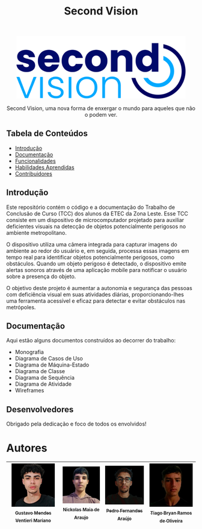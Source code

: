 <h1 align="center"> Second Vision </h1> <br>
<p align="center">
  <a href="https://github.com/gustavoventieri/SecondVision">
    <img alt="Second Vision Logo" title="GitPoint" src="imagens-readme/logo.png" width="450">
  </a>
</p>

<p align="center">
  Second Vision, uma nova forma de enxergar o mundo para aqueles que não o podem ver.
</p>

## Tabela de Conteúdos

- [Introdução](#Introdução)
- [Documentação](#Documentação)
- [Funcionalidades](#feedback)
- [Habilidades Aprendidas](#sponsors-)
- [Contribuidores](#acknowledgments)



## Introdução

Este repositório contém o código e a documentação do Trabalho de Conclusão de Curso (TCC) dos alunos da ETEC da Zona Leste. Esse TCC consiste em um dispositivo de microcomputador projetado para auxiliar deficientes visuais na detecção de objetos potencialmente perigosos no ambiente metropolitano.

O dispositivo utiliza uma câmera integrada para capturar imagens do ambiente ao redor do usuário e, em seguida, processa essas imagens em tempo real para identificar objetos potencialmente perigosos, como obstáculos. Quando um objeto perigoso é detectado, o dispositivo emite alertas sonoros através de uma aplicação mobile para notificar o usuário sobre a presença do objeto.

O objetivo deste projeto é aumentar a autonomia e segurança das pessoas com deficiência visual em suas atividades diárias, proporcionando-lhes uma ferramenta acessível e eficaz para detectar e evitar obstáculos nas metrópoles.

## Documentação

Aqui estão alguns documentos construídos ao decorrer do trabalho: 

* Monografia
* Diagrama de Casos de Uso
* Diagrama de Máquina-Estado
* Diagrama de Classe
* Diagrama de Sequência
* Diagrama de Atividade
* Wireframes
  
## Desenvolvedores

Obrigado pela dedicação e foco de todos os envolvidos!

# Autores
| [<img src="imagens-readme/gustavo.jpeg" width=115><br><sub>Gustavo Mendes Ventieri Mariano</sub>](https://github.com/gustavoventieri/) |  [<img src="imagens-readme/nickolas.jpeg" width=115><br><sub>Nickolas Maia de Araujo</sub>](https://github.com/nickolss)  |  [<img src="imagens-readme/pedro.jpeg" width=115><br><sub>Pedro Fernandes Araújo</sub>](https://github.com/PedroFAraujo) | [<img src="imagens-readme/tiago.jpeg" width=115><br><sub>Tiago Bryan Ramos de Oliveira</sub>](https://github.com/TiagoBryan) | 
| :---: | :---: | :---: | :---: |
